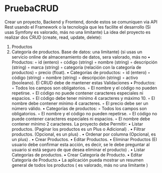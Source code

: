 # PruebaCRUD

Crear un proyecto, Backend y Frontend, donde estos se comuniquen via API Rest
usando el Framework o la tecnología que les facilite el desarrollo (Si usas Symfony es
valorado, más no una limitante)
La idea del proyecto es realizar dos CRUD (create, read, update, delete):
1. Productos
2. Categoría de productos.
Base de datos:
una limitante)
(si usas un servicio online de almacenamiento de datos, sera valorado, más no
• Productos:
◦ id (entero)
◦ código (string)
◦ nombre (string)
◦ descripción (string)
◦ marca (string)
◦ categoría (relación con la categoría de productos)
◦ precio (float).
• Categorías de productos:
◦ id (entero)
◦ código (string)
◦ nombre (string)
◦ descripción (string)
◦ activo (booleano).
El CRUD debe de mantener estas Validaciones
• Productos:
◦ Todos los campos son obligatorios.
◦ El nombre y el código no pueden repetirse.
◦ El código no puede contener caracteres especiales ni espacios.
◦ El código debe tener mínimo 4 caracteres y máximo 10.
◦ El nombre debe contener mínimo 4 caracteres.
◦ El precio debe ser un número válido.
•
Categorías de productos:
◦ Todos los campos son obligatorios.
◦ El nombre y el código no pueden repetirse.
◦ El código no puede contener caracteres especiales ni espacios.
◦ El nombre debe contener mínimo 2 caracteres.
La proyecto debe Permitir:
• Listar productos. (Paginar los productos es un Plus o Adicional) .
• Filtrar productos. (Opcional, es un plus) .
• Ordenar por columna (Opcional, es un plus) .
• Crear Productos.
• Editar Productos.
• Eliminar Productos (El usuario debe confirmar esta acción, es decir, se le debe
preguntar al usuario si está seguro de que desea eliminar el producto) .
• Listar Categorías de productos.
• Crear Categoría de Producto.
• Editar Categoría de Producto.•
La aplicación pueda mostrar un resumen general de todos los productos ( es
valorado, más no una limitante )
